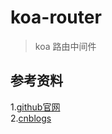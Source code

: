 # koa-router

> koa 路由中间件

## 参考资料
1.[github官网](https://github.com/alexmingoia/koa-router)<br>
2.[cnblogs](http://www.cnblogs.com/myzy/p/6543414.html)<br>